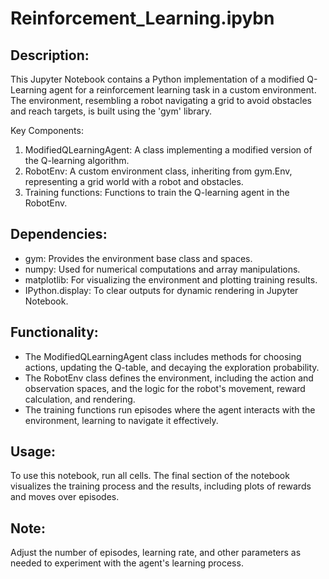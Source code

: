 # Reinforcement_Learning.ipybn

## Description:
This Jupyter Notebook contains a Python implementation of a modified Q-Learning agent for a reinforcement learning task in a custom environment. The environment, resembling a robot navigating a grid to avoid obstacles and reach targets, is built using the 'gym' library.

Key Components:
1. ModifiedQLearningAgent: A class implementing a modified version of the Q-learning algorithm.
2. RobotEnv: A custom environment class, inheriting from gym.Env, representing a grid world with a robot and obstacles.
3. Training functions: Functions to train the Q-learning agent in the RobotEnv.

## Dependencies:
- gym: Provides the environment base class and spaces.
- numpy: Used for numerical computations and array manipulations.
- matplotlib: For visualizing the environment and plotting training results.
- IPython.display: To clear outputs for dynamic rendering in Jupyter Notebook.

## Functionality:
- The ModifiedQLearningAgent class includes methods for choosing actions, updating the Q-table, and decaying the exploration probability.
- The RobotEnv class defines the environment, including the action and observation spaces, and the logic for the robot's movement, reward calculation, and rendering.
- The training functions run episodes where the agent interacts with the environment, learning to navigate it effectively.

## Usage:
To use this notebook, run all cells. The final section of the notebook visualizes the training process and the results, including plots of rewards and moves over episodes.

## Note:
Adjust the number of episodes, learning rate, and other parameters as needed to experiment with the agent's learning process.
